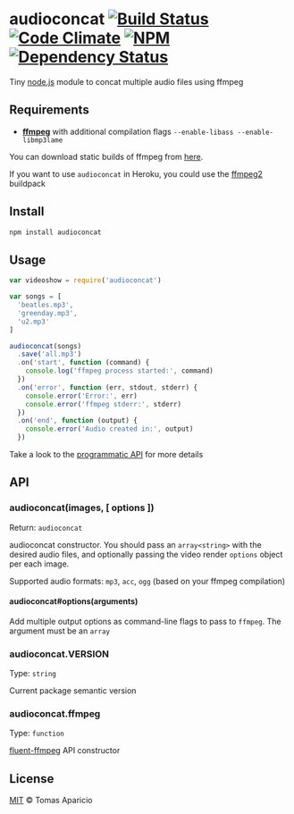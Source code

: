# audioconcat [![Build Status](https://api.travis-ci.org/h2non/audioconcat.svg?branch=master)][travis] [![Code Climate](https://codeclimate.com/github/h2non/audioconcat/badges/gpa.svg)](https://codeclimate.com/github/h2non/audioconcat) [![NPM](https://img.shields.io/npm/v/audioconcat.svg)][npm] [![Dependency Status](https://gemnasium.com/h2non/audioconcat.svg)][gemnasium]

Tiny [node.js](http://nodejs.org) module to concat multiple audio files using ffmpeg

## Requirements

- **[ffmpeg](http://ffmpeg.org)** with additional compilation flags `--enable-libass --enable-libmp3lame`

You can download static builds of ffmpeg from [here](http://johnvansickle.com/ffmpeg/).

If you want to use `audioconcat` in Heroku, you could use the [ffmpeg2](https://github.com/h2non/heroku-buildpack-ffmpeg2) buildpack

## Install

```bash
npm install audioconcat
```

## Usage

```js
var videoshow = require('audioconcat')

var songs = [
  'beatles.mp3',
  'greenday.mp3',
  'u2.mp3'
]

audioconcat(songs)
  .save('all.mp3')
  .on('start', function (command) {
    console.log('ffmpeg process started:', command)
  })
  .on('error', function (err, stdout, stderr) {
    console.error('Error:', err)
    console.error('ffmpeg stderr:', stderr)
  })
  .on('end', function (output) {
    console.error('Audio created in:', output)
  })
```

Take a look to the [programmatic API](#api) for more details

## API

### audioconcat(images, [ options ])
Return: `audioconcat`

audioconcat constructor. You should pass an `array<string>` with the desired audio files,
and optionally passing the video render `options` object per each image.

Supported audio formats: `mp3`, `acc`, `ogg` (based on your ffmpeg compilation)

#### audioconcat#options(arguments)

Add multiple output options as command-line flags to pass to `ffmpeg`.
The argument must be an `array`

### audioconcat.VERSION
Type: `string`

Current package semantic version

### audioconcat.ffmpeg
Type: `function`

[fluent-ffmpeg](https://github.com/fluent-ffmpeg/node-fluent-ffmpeg) API constructor

## License

[MIT](http://opensource.org/licenses/MIT) © Tomas Aparicio

[travis]: http://travis-ci.org/h2non/audioconcat
[gemnasium]: https://gemnasium.com/h2non/audioconcat
[npm]: http://npmjs.org/package/audioconcat
[ffmpeg-api]: https://github.com/fluent-ffmpeg/node-fluent-ffmpeg#creating-an-ffmpeg-command
[ffmpeg-colors]: https://www.ffmpeg.org/ffmpeg-utils.html#Color
